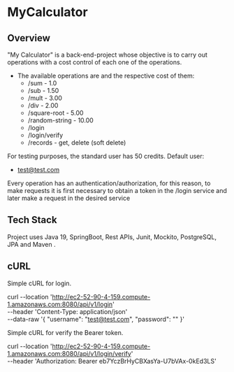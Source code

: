 # MyCalculator

## Overview
"My Calculator" is a back-end-project whose objective is to carry out operations with a cost control of each one of the operations.

* The available operations are and the respective cost of them:
  * /sum - 1.0
  * /sub - 1.50 
  * /mult - 3.00
  * /div - 2.00
  * /square-root - 5.00
  * /random-string - 10.00
  * /login
  * /login/verify
  * /records - get, delete (soft delete)

For testing purposes, the standard user has 50 credits.
Default user:
* test@test.com
  
Every operation has an authentication/authorization, for this reason, to make requests it is first necessary to obtain a token in the /login service and later make a request in the desired service

## Tech Stack
Project uses Java 19, SpringBoot, Rest APIs, Junit, Mockito, PostgreSQL, JPA and Maven .

## cURL
Simple cURL for login.

curl --location 'http://ec2-52-90-4-159.compute-1.amazonaws.com:8080/api/v1/login' \
--header 'Content-Type: application/json' \
--data-raw '{
"username": "test@test.com",
"password": ""
}'

Simple cURL for verify the Bearer token.

curl --location 'http://ec2-52-90-4-159.compute-1.amazonaws.com:8080/api/v1/login/verify' \
--header 'Authorization: Bearer eb7YczBrHyCBXasYa-U7bVAx-0kEd3LS'